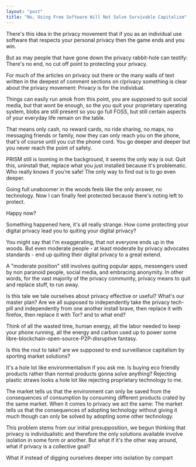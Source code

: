 ```yaml
---
layout: "post"
title: "No, Using Free Software Will Not Solve Survivable Capitalism"
---
```


There's this idea in the privacy movement that if you as an individual use software that respects your personal privacy then the game ends and you win.<!--more-->

But as may people that have gone down the privacy rabbit-hole can testify: There's no end, no cut off point to protecting your privacy.

For much of the articles on privacy out there or the many walls of text written in the deepest of comment sections on r/privacy something is clear about the privacy movement: Privacy is for the individual.

Things can easily run amok from this point, you are supposed to quit social media, but that wont be enough, so the you quit your proprietary operating system, blobs are still present so you go full FOSS, but still certain aspects of your everyday life remain on the table.

That means only cash, no reward cards, no ride sharing, no maps, no messaging friends or family, now they can only reach you on the phone, that's of course until you cut the phone cord. You go deeper and deeper but you never reach the point of safety.

PRISM still is looming in the background, it seems the only way is out. Quit this, uninstall that, replace what you just installed because it's problematic. Who really knows if you're safe! The only way to find out is to go even deeper.

Going full unaboomer in the woods feels like the only answer, no technology. Now I can finally feel protected because there's noting left to protect.

Happy now?

Something happened here, it's all really strange. How come protecting your digital privacy lead you to quiting your digital privacy?

You might say that I'm exaggerating, that not everyone ends up in the woods. But even moderate people - at least moderate by privacy advocates standards - end up quiting their digital privacy to a great extend.

A "moderate position" still involves quiting popular apps, messengers used by non paranoid people, social media, and embracing anonymity. In other words, for the vast majority of the privacy community, privacy means to quit and replace stuff, to run away.

Is this tale we tale ourselves about privacy effective or useful? What's our master plan? Are we all supposed to independently take the privacy tech-pill and independently from one another install brave, then replace it with firefox, then replace it with Tor? and to what end?

Think of all the wasted time, human energy, all the labor needed to keep your phone running, all the energy and carbon used up to power some libre-blockchain-open-source-P2P-disruptive fantasy.

Is this the rout to take? are we supposed to end surveillance capitalism by sporting market solutions?

It's a hole lot like environmentalism if you ask me. Is buying eco friendly products rather than normal products gonna solve anything? Rejecting plastic straws looks a hole lot like rejecting proprietary technology to me.

The market tells us that the environment can only be saved from the consequences of consumption by consuming different products crated by the same market. When it comes to privacy we act the same: The market tells us that the consequences of adopting technology without giving it much though can only be solved by adopting some other technology.

This problem stems from our initial presupposition, we begun thinking that privacy is individualistic and therefore the only solutions available involve isolation in some form or another. But what if it's the other way around, what if privacy is a collective goal?

What if instead of digging ourselves deeper into isolation by compart

